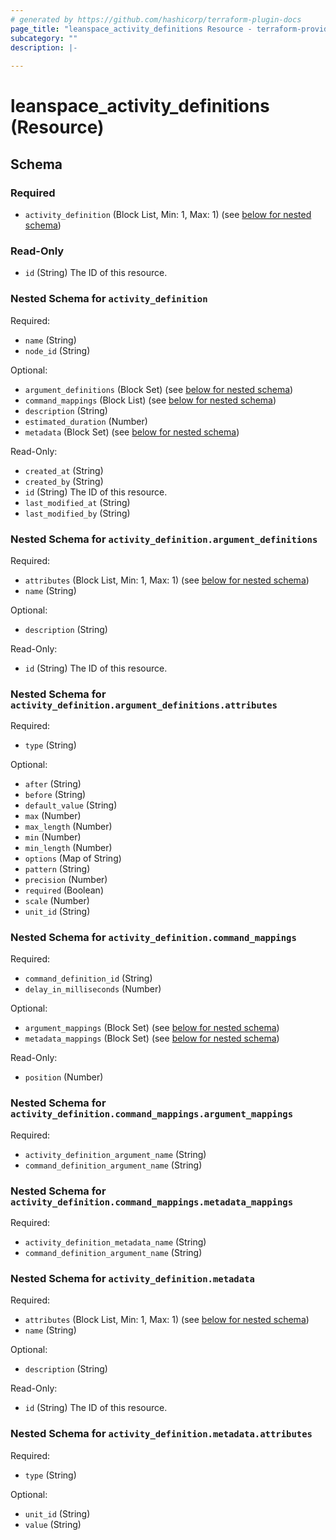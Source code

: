 ```yaml
---
# generated by https://github.com/hashicorp/terraform-plugin-docs
page_title: "leanspace_activity_definitions Resource - terraform-provider-leanspace"
subcategory: ""
description: |-
  
---
```


# leanspace_activity_definitions (Resource)





<!-- schema generated by tfplugindocs -->
## Schema

### Required

- `activity_definition` (Block List, Min: 1, Max: 1) (see [below for nested schema](#nestedblock--activity_definition))

### Read-Only

- `id` (String) The ID of this resource.

<a id="nestedblock--activity_definition"></a>
### Nested Schema for `activity_definition`

Required:

- `name` (String)
- `node_id` (String)

Optional:

- `argument_definitions` (Block Set) (see [below for nested schema](#nestedblock--activity_definition--argument_definitions))
- `command_mappings` (Block List) (see [below for nested schema](#nestedblock--activity_definition--command_mappings))
- `description` (String)
- `estimated_duration` (Number)
- `metadata` (Block Set) (see [below for nested schema](#nestedblock--activity_definition--metadata))

Read-Only:

- `created_at` (String)
- `created_by` (String)
- `id` (String) The ID of this resource.
- `last_modified_at` (String)
- `last_modified_by` (String)

<a id="nestedblock--activity_definition--argument_definitions"></a>
### Nested Schema for `activity_definition.argument_definitions`

Required:

- `attributes` (Block List, Min: 1, Max: 1) (see [below for nested schema](#nestedblock--activity_definition--argument_definitions--attributes))
- `name` (String)

Optional:

- `description` (String)

Read-Only:

- `id` (String) The ID of this resource.

<a id="nestedblock--activity_definition--argument_definitions--attributes"></a>
### Nested Schema for `activity_definition.argument_definitions.attributes`

Required:

- `type` (String)

Optional:

- `after` (String)
- `before` (String)
- `default_value` (String)
- `max` (Number)
- `max_length` (Number)
- `min` (Number)
- `min_length` (Number)
- `options` (Map of String)
- `pattern` (String)
- `precision` (Number)
- `required` (Boolean)
- `scale` (Number)
- `unit_id` (String)



<a id="nestedblock--activity_definition--command_mappings"></a>
### Nested Schema for `activity_definition.command_mappings`

Required:

- `command_definition_id` (String)
- `delay_in_milliseconds` (Number)

Optional:

- `argument_mappings` (Block Set) (see [below for nested schema](#nestedblock--activity_definition--command_mappings--argument_mappings))
- `metadata_mappings` (Block Set) (see [below for nested schema](#nestedblock--activity_definition--command_mappings--metadata_mappings))

Read-Only:

- `position` (Number)

<a id="nestedblock--activity_definition--command_mappings--argument_mappings"></a>
### Nested Schema for `activity_definition.command_mappings.argument_mappings`

Required:

- `activity_definition_argument_name` (String)
- `command_definition_argument_name` (String)


<a id="nestedblock--activity_definition--command_mappings--metadata_mappings"></a>
### Nested Schema for `activity_definition.command_mappings.metadata_mappings`

Required:

- `activity_definition_metadata_name` (String)
- `command_definition_argument_name` (String)



<a id="nestedblock--activity_definition--metadata"></a>
### Nested Schema for `activity_definition.metadata`

Required:

- `attributes` (Block List, Min: 1, Max: 1) (see [below for nested schema](#nestedblock--activity_definition--metadata--attributes))
- `name` (String)

Optional:

- `description` (String)

Read-Only:

- `id` (String) The ID of this resource.

<a id="nestedblock--activity_definition--metadata--attributes"></a>
### Nested Schema for `activity_definition.metadata.attributes`

Required:

- `type` (String)

Optional:

- `unit_id` (String)
- `value` (String)


